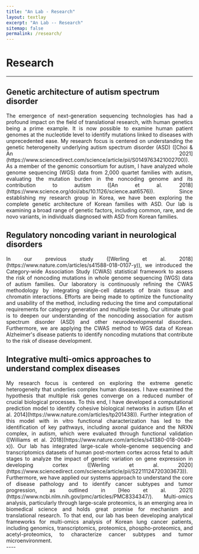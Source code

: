 ```yaml
---
title: "An Lab - Research"
layout: textlay
excerpt: "An Lab -- Research"
sitemap: false
permalink: /research/
---
```


# Research

---

## Genetic architecture of autism spectrum disorder

<div style="text-align: justify">
The emergence of next-generation sequencing technologies has had a profound impact on the field of translational research, with human genetics being a prime example. It is now possible to examine human patient genomes at the nucleotide level to identify mutations linked to diseases with unprecedented ease. My research focus is centered on understanding the genetic heterogeneity underlying autism spectrum disorder (ASD) ([Choi & An 2021](https://www.sciencedirect.com/science/article/pii/S0149763421002700)). As a member of the genomic consortium for autism, I have analyzed whole genome sequencing (WGS) data from 2,000 quartet families with autism, evaluating the mutation burden in the noncoding genome and its contribution to autism ([An et al. 2018](https://www.science.org/doi/abs/10.1126/science.aat6576)). Since establishing my research group in Korea, we have been exploring the complete genetic architecture of Korean families with ASD. Our lab is examining a broad range of genetic factors, including common, rare, and de novo variants, in individuals diagnosed with ASD from Korean families.
</div>


## Regulatory noncoding variant in neurological disorders

<div style="text-align: justify">
In our previous study ([Werling et al. 2018](https://www.nature.com/articles/s41588-018-0107-y)), we introduced the Category-wide Association Study (CWAS) statistical framework to assess the risk of noncoding mutations in whole genome sequencing (WGS) data of autism families. Our laboratory is continuously refining the CWAS methodology by integrating single-cell datasets of brain tissue and chromatin interactions. Efforts are being made to optimize the functionality and usability of the method, including reducing the time and computational requirements for category generation and multiple testing. Our ultimate goal is to deepen our understanding of the noncoding association for autism spectrum disorder (ASD) and other neurodevelopmental disorders. Furthermore, we are applying the CWAS method to WGS data of Korean Alzheimer's disease patients to identify noncoding mutations that contribute to the risk of disease development.
</div>


## Integrative multi-omics approaches to understand complex diseases

<div style="text-align: justify">
My research focus is centered on exploring the extreme genetic heterogeneity that underlies complex human diseases. I have examined the hypothesis that multiple risk genes converge on a reduced number of crucial biological processes. To this end, I have developed a computational prediction model to identify cohesive biological networks in autism ([An et al. 2014](https://www.nature.com/articles/tp201438)). Further integration of this model with in vitro functional characterization has led to the identification of key pathways, including axonal guidance and the NRXN complex, in autism, which were evaluated through functional validation ([Williams et al. 2018](https://www.nature.com/articles/s41380-018-0049-x)). Our lab has integrated large-scale whole-genome sequencing and transcriptomics datasets of human post-mortem cortex across fetal to adult stages to analyze the impact of genetic variation on gene expression in developing cortex ([Werling et al. 2020](https://www.sciencedirect.com/science/article/pii/S2211124720303673)). Furthermore, we have applied our systems approach to understand the core of disease pathology and to identify cancer subtypes and tumor progression, as outlined in [Heo et al. 2021](https://www.ncbi.nlm.nih.gov/pmc/articles/PMC8334347/). Multi-omics analysis, particularly through large-scale proteomics, is an emerging area in biomedical science and holds great promise for mechanism and translational research. To that end, our lab has been developing analytical frameworks for multi-omics analysis of Korean lung cancer patients, including genomics, transcriptomics, proteomics, phospho-proteomics, and acetyl-proteomics, to characterize cancer subtypes and tumor microenvironment.
</div>
----
